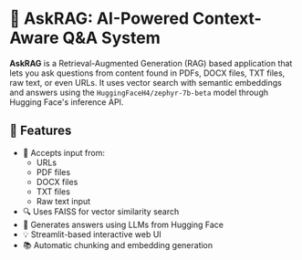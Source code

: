 # 🧠 AskRAG: AI-Powered Context-Aware Q&A System

**AskRAG** is a Retrieval-Augmented Generation (RAG) based application that lets you ask questions from content found in PDFs, DOCX files, TXT files, raw text, or even URLs. It uses vector search with semantic embeddings and answers using the `HuggingFaceH4/zephyr-7b-beta` model through Hugging Face's inference API.



## 🚀 Features

- 📄 Accepts input from:
  - URLs
  - PDF files
  - DOCX files
  - TXT files
  - Raw text input
- 🔍 Uses FAISS for vector similarity search
- 🧠 Generates answers using LLMs from Hugging Face
- 💡 Streamlit-based interactive web UI
- 📚 Automatic chunking and embedding generation



